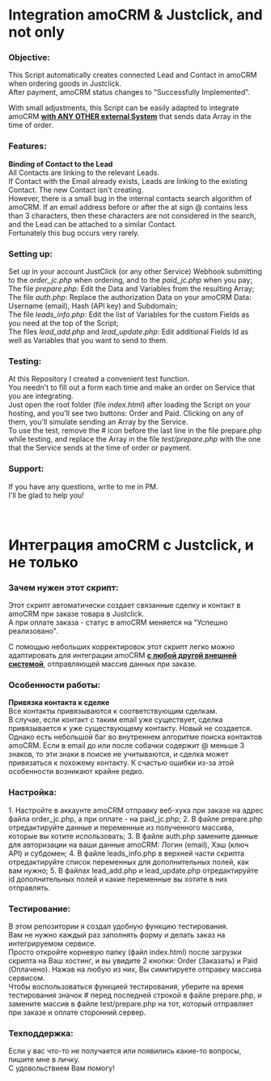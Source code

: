 <h1>Integration amoCRM & Justclick, and not only</h1>

<h3>Objective:</h3>

This Script automatically creates connected Lead and Contact in amoCRM when ordering goods in Justclick.
<br/>After payment, amoCRM status changes to "Successfully Implemented".

With small adjustments, this Script can be easily adapted to integrate amoCRM <b><u>with ANY OTHER external System</u></b> that sends data Array in the time of order.

<h3>Features:</h3>

<b>Binding of Contact to the Lead</b>
<br/>All Contacts are linking to the relevant Leads.
<br/>If Contact with the Email already exists, Leads are linking to the existing Contact. The new Contact isn't creating.
<br/>However, there is a small bug in the internal contacts search algorithm of amoCRM. If an email address before or after the at sign @ contains less than 3 characters, then these characters are not considered in the search, and the Lead can be attached to a similar Contact. <br/>Fortunately this bug occurs very rarely.

<h3>Setting up:</h3>

Set up in your account JustClick (or any other Service) Webhook submitting to the <i>order_jc.php</i> when ordering, and to the <i>paid_jc.php</i> when you pay;
<br/>The file <i>prepare.php</i>: Edit the Data and Variables from the resulting Array;
<br/>The file <i>auth.php</i>: Replace the authorization Data on your amoCRM Data: Username (email), Hash (API key) and Subdomain;
<br/>The file <i>leads_info.php</i>: Edit the list of Variables for the custom Fields as you need at the top of the Script;
<br/>The files <i>lead_add.php</i> and <i>lead_update.php</i>: Edit additional Fields Id as well as Variables that you want to send to them.

<h3>Testing:</h3>

At this Repository I created a convenient test function.
<br/>You needn't to fill out a form each time and make an order on Service that you are integrating.
<br/>Just open the root folder (file <i>index.html</i>) after loading the Script on your hosting, and you'll see two buttons: Order and Paid. Clicking on any of them, you'll simulate sending an Array by the Service.
<br/>To use the test, remove the # icon before the last line in the file prepare.php while testing, and replace the Array in the file <i>test/prepare.php</i> with the one that the Service sends at the time of order or payment.

<h3>Support:</h3>

If you have any questions, write to me in PM.
<br>I'll be glad to help you!
<br/><br/><br/>


<h1>Интеграция amoCRM с Justclick, и не только</h1>

<h3>Зачем нужен этот скрипт:</h3>
Этот скрипт автоматически создает связанные сделку и контакт в amoCRM при заказе товара в Justclick.
<br>А при оплате заказа - статус в amoCRM меняется на "Успешно реализовано".

С помощью небольших корректировок этот скрипт легко можно адаптировать для интеграции amoCRM <b><u>с любой другой внешней системой</u></b>, отправляющей массив данных при заказе.

<h3>Особенности работы:</h3>
<b>Привязка контакта к сделке</b>
<br>Все контакты привязываются к соответствующим сделкам.
<br>В случае, если контакт с таким email уже существует, сделка привязывается к уже существующему контакту. Новый не создается.
<br>Однако есть небольшой баг во внутреннем алгоритме поиска контактов amoCRM. Если в email до или после собачки содержит @ меньше 3 знаков, то эти знаки в поиске не учитываются, и сделка может привязаться к похожему контакту. К счастью ошибки из-за этой особенности возникают крайне редко.

<h3>Настройка:</h3>
1. Настройте в аккаунте amoCRM отправку веб-хука при заказе на адрес файла order_jc.php, а при оплате - на paid_jc.php;
2. В файле prepare.php отредактируйте данные и переменные из полученного массива, которые вы хотите использовать;
3. В файле auth.php замените данные для авторизации на ваши данные amoCRM: Логин (email), Хэш (ключ API) и субдомен;
4. В файле leads_info.php в верхней части скрипта отредактируйте список переменных для дополнительных полей, как вам нужно;
5. В файлах lead_add.php и lead_update.php отредактируйте id дополнительных полей и какие переменные вы хотите в них отправлять.

<h3>Тестирование:</h3>
В этом репозитории я создал удобную функцию тестирования. 
<br>Вам не нужно каждый раз заполнять форму и делать заказ на интегрируемом сервисе. 
<br>Просто откройте корневую папку (файл index.html) после загрузки скрипта на Ваш хостинг, и вы увидите 2 кнопки: Order (Заказать) и Paid (Оплачено). Нажав на любую из них, Вы симитируете отправку массива сервисом.
<br>Чтобы воспользоваться функцией тестирования, уберите на время тестирования значок # перед последней строкой в файле prepare.php, и замените массив в файле test/prepare.php на тот, который отправляет при заказе и оплате сторонний сервер.

<h3>Техподдержка:</h3>
Если у вас что-то не получается или появились какие-то вопросы, пишите мне в личку. 
<br>С удовольствием Вам помогу!
